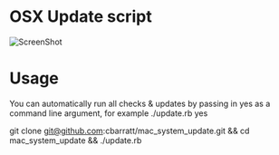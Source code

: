 OSX Update script
=================

![ScreenShot](http://files.bolser.co.uk/files/Screen%20Shot%202014-10-23%20at%2016.40.25.png)

Usage
=================

You can automatically run all checks & updates by passing in yes as a command line argument, for example ./update.rb yes

git clone git@github.com:cbarratt/mac_system_update.git && cd mac_system_update && ./update.rb
